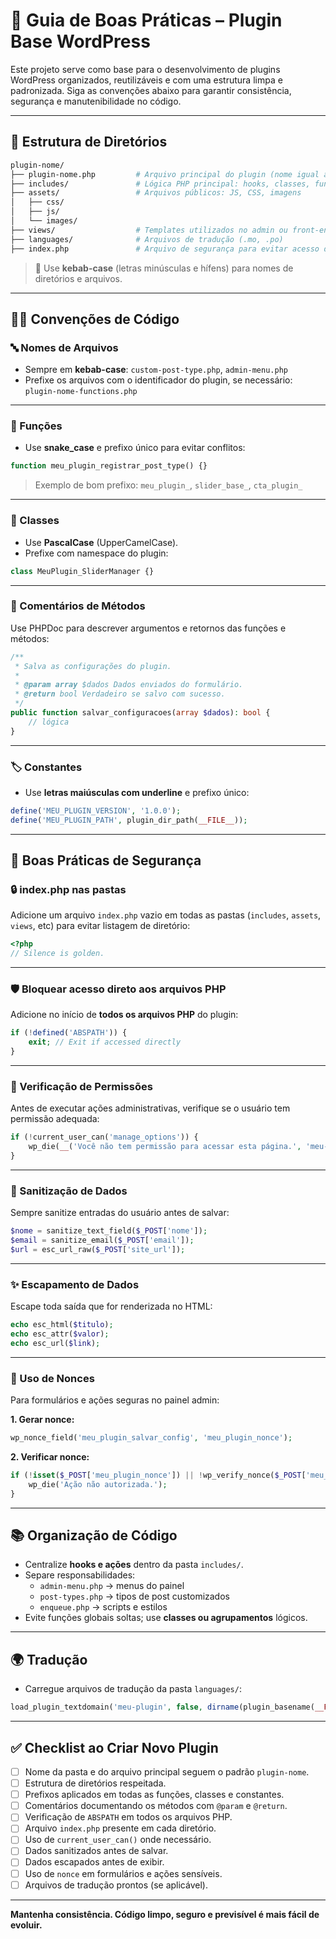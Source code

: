 # 🧱 Guia de Boas Práticas – Plugin Base WordPress

Este projeto serve como base para o desenvolvimento de plugins WordPress organizados, reutilizáveis e com uma estrutura limpa e padronizada. Siga as convenções abaixo para garantir consistência, segurança e manutenibilidade no código.

---

## 📁 Estrutura de Diretórios

```bash
plugin-nome/
├── plugin-nome.php         # Arquivo principal do plugin (nome igual ao diretório)
├── includes/               # Lógica PHP principal: hooks, classes, funções
├── assets/                 # Arquivos públicos: JS, CSS, imagens
│   ├── css/
│   ├── js/
│   └── images/
├── views/                  # Templates utilizados no admin ou front-end
├── languages/              # Arquivos de tradução (.mo, .po)
├── index.php               # Arquivo de segurança para evitar acesso direto
```

> 🧠 Use **kebab-case** (letras minúsculas e hífens) para nomes de diretórios e arquivos.

---

## 🧑‍💻 Convenções de Código

### 🔤 Nomes de Arquivos

- Sempre em **kebab-case**: `custom-post-type.php`, `admin-menu.php`
- Prefixe os arquivos com o identificador do plugin, se necessário: `plugin-nome-functions.php`

---

### 🧩 Funções

- Use **snake_case** e prefixo único para evitar conflitos:

```php
function meu_plugin_registrar_post_type() {}
```

> Exemplo de bom prefixo: `meu_plugin_`, `slider_base_`, `cta_plugin_`

---

### 🧱 Classes

- Use **PascalCase** (UpperCamelCase).
- Prefixe com namespace do plugin:

```php
class MeuPlugin_SliderManager {}
```

---

### 💬 Comentários de Métodos

Use PHPDoc para descrever argumentos e retornos das funções e métodos:

```php
/**
 * Salva as configurações do plugin.
 *
 * @param array $dados Dados enviados do formulário.
 * @return bool Verdadeiro se salvo com sucesso.
 */
public function salvar_configuracoes(array $dados): bool {
    // lógica
}
```

---

### 🏷️ Constantes

- Use **letras maiúsculas com underline** e prefixo único:

```php
define('MEU_PLUGIN_VERSION', '1.0.0');
define('MEU_PLUGIN_PATH', plugin_dir_path(__FILE__));
```

---

## 🔐 Boas Práticas de Segurança

### 🔒 index.php nas pastas

Adicione um arquivo `index.php` vazio em todas as pastas (`includes`, `assets`, `views`, etc) para evitar listagem de diretório:

```php
<?php
// Silence is golden.
```

---

### 🛡️ Bloquear acesso direto aos arquivos PHP

Adicione no início de **todos os arquivos PHP** do plugin:

```php
if (!defined('ABSPATH')) {
    exit; // Exit if accessed directly
}
```

---

### 👤 Verificação de Permissões

Antes de executar ações administrativas, verifique se o usuário tem permissão adequada:

```php
if (!current_user_can('manage_options')) {
    wp_die(__('Você não tem permissão para acessar esta página.', 'meu-plugin'));
}
```

---

### 🧼 Sanitização de Dados

Sempre sanitize entradas do usuário antes de salvar:

```php
$nome = sanitize_text_field($_POST['nome']);
$email = sanitize_email($_POST['email']);
$url = esc_url_raw($_POST['site_url']);
```

---

### ✨ Escapamento de Dados

Escape toda saída que for renderizada no HTML:

```php
echo esc_html($titulo);
echo esc_attr($valor);
echo esc_url($link);
```

---

### 🧷 Uso de Nonces

Para formulários e ações seguras no painel admin:

**1. Gerar nonce:**

```php
wp_nonce_field('meu_plugin_salvar_config', 'meu_plugin_nonce');
```

**2. Verificar nonce:**

```php
if (!isset($_POST['meu_plugin_nonce']) || !wp_verify_nonce($_POST['meu_plugin_nonce'], 'meu_plugin_salvar_config')) {
    wp_die('Ação não autorizada.');
}
```

---

## 📚 Organização de Código

- Centralize **hooks e ações** dentro da pasta `includes/`.
- Separe responsabilidades:
  - `admin-menu.php` → menus do painel
  - `post-types.php` → tipos de post customizados
  - `enqueue.php` → scripts e estilos
- Evite funções globais soltas; use **classes ou agrupamentos** lógicos.

---

## 🌍 Tradução

- Carregue arquivos de tradução da pasta `languages/`:

```php
load_plugin_textdomain('meu-plugin', false, dirname(plugin_basename(__FILE__)) . '/languages');
```

---

## ✅ Checklist ao Criar Novo Plugin

- [ ] Nome da pasta e do arquivo principal seguem o padrão `plugin-nome`.
- [ ] Estrutura de diretórios respeitada.
- [ ] Prefixos aplicados em todas as funções, classes e constantes.
- [ ] Comentários documentando os métodos com `@param` e `@return`.
- [ ] Verificação de `ABSPATH` em todos os arquivos PHP.
- [ ] Arquivo `index.php` presente em cada diretório.
- [ ] Uso de `current_user_can()` onde necessário.
- [ ] Dados sanitizados antes de salvar.
- [ ] Dados escapados antes de exibir.
- [ ] Uso de `nonce` em formulários e ações sensíveis.
- [ ] Arquivos de tradução prontos (se aplicável).

---

**Mantenha consistência. Código limpo, seguro e previsível é mais fácil de evoluir.**
